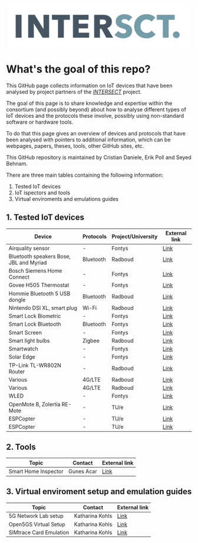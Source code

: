 ![alt text](intersect_logo.png)
# What's the goal of this repo?
This GitHub page collects information on IoT devices that have been analysed by project partners of the [*INTERSECT*](https://intersct.nl) project.

The goal of this page is to share knowledge and expertise within the consortium (and possibly beyond) about how to analyse different types of IoT devices and the protocols these involve, possibly using non-standard software or hardware tools.

 To do that this page gives an overview of devices and protocols that have been analysed with pointers to additional information, which can be webpages, papers, theses, tools, other GitHub sites, etc.

 This GitHub repository is maintained by Cristian Daniele, Erik Poll and Seyed Behnam.

 There are three main tables containing the following information:
1. Tested IoT devices
2. IoT ispectors and tools
3. Virtual enviroments and emulations guides
 
## 1. Tested IoT devices

 | Device                                  | Protocols | Project/University | External link                                                                                                                        |
 | --------------------------------------- | --------- | ------------------ | ------------------------------------------------------------------------------------------------------------------------------------ |
 | Airquality sensor                       | -         | Fontys             | [Link](https://fontys-intersect.github.io/#/case/airquality)                                                                         |
 | Bluetooth speakers Bose, JBL and Myriad | Bluetooth | Radboud            | [Link](https://www.cs.ru.nl/bachelors-theses/2022/Sam_Haeck___1040362___Hack_my_audio_back.pdf)                                      |
 | Bosch Siemens Home Connect              | -         | Fontys             | [Link](https://fontys-intersect.github.io/#/case/boschsiemens)                                                                       |
 | Govee H505 Thermostat                   | -         | Fontys             | [Link](https://fontys-intersect.github.io/#/case/gooveysmarttemp)                                                                    |
 | Hommie Bluetooth 5 USB dongle           | Bluetooth | Radboud            | [Link](https://www.ru.nl/publish/pages/769526/tom_nijholt.pdf)                                                                       |
 | Nintendo DSI XL, smart plug             | Wi-Fi     | Radboud            | [Link](https://www.cs.ru.nl/bachelors-theses/2020/Bart_Pleiter___4752740___Fuzzing_Wi-Fi_in_IoT_devices.pdf)                         |
 | Smart Lock Biometric                    | -         | Fontys             | [Link](https://fontys-intersect.github.io/#/case/smartlock)                                                                          |
 | Smart Lock Bluetooth                    | Bluetooth | Fontys             | [Link](https://fontys-intersect.github.io/#/case/smartlockbt)                                                                        |
 | Smart Screen                            | -         | Fontys             | [Link](https://fontys-intersect.github.io/#/case/smartscreen)                                                                        |
 | Smart light bulbs                       | Zigbee    | Radboud            | [Link](https://www.cs.ru.nl/bachelors-theses/2022/Tom_Rust___1040068___Fuzzing_Zigbee_using_Z-Stack.pdf)                             |
 | Smartwatch                              | -         | Fontys             | [Link](https://fontys-intersect.github.io/#/case/smartwatch)                                                                         |
 | Solar Edge                              | -         | Fontys             | [Link](https://fontys-intersect.github.io/#/case/solaredge)                                                                          |
 | TP-Link TL-WR802N Router                | -         | Radboud            | [Link](https://www.cs.ru.nl/bachelors-theses/2022/Ciske_Harsema___1010048___A_security_analysis_of_the_TP-Link_TL-WR802N_Router.pdf) |
 | Various                                 | 4G/LTE    | Radboud            | [Link](https://imp4gt-attacks.net)                                                                                                   |
 | Various                                 | 4G/LTE    | Radboud            | [Link](https://revolte-attack.net)                                                                                                   |
 | WLED                                    | -         | Fontys             | [Link](https://fontys-intersect.github.io/#/case/wled)
 | OpenMote B, Zolertia RE-Mote            | -         | TU/e               | [Link](https://surfdrive.surf.nl/files/index.php/s/6U1BmHoSr60gcZF)
 | ESPCopter                               | -         | TU/e               | [Link](https://surfdrive.surf.nl/files/index.php/s/mNqbmPVxrMIh7OP) 
 | ESPCopter                               | -         | TU/e               | [Link](https://surfdrive.surf.nl/files/index.php/s/nOgxmH55vjcb4v1) 

## 2. Tools
| Topic                | Contact          | External link                                       |
| -------------------- | ---------------- | --------------------------------------------------- |
| Smart Home Inspector | Gunes Acar       | [Link](https://inspector.engineering.nyu.edu/#home) |
    
## 3. Virtual enviroment setup and emulation guides

| Topic                   | Contact               | External link                                  |
| ----------------------- | --------------------- | ---------------------------------------------- |
| 5G Network Lab setup    | Katharina Kohls       | [Link](https://kkohls.org/guides_lab.html)     |
| Open5GS Virtual Setup   | Katharina Kohls       | [Link](https://kkohls.org/guides_open5gs.html) |
| SIMtrace Card Emulation | Katharina Kohls       | [Link](https://kkohls.org/guides_cardem.html)  |

